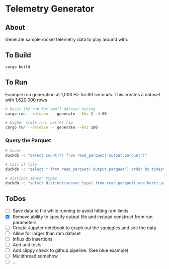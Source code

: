 # Telemetry Generator

## About

Generate sample rocket telemetry data to play around with.

## To Build

`cargo build`

## To Run

Example run generation at 1,000 Hz for 60 seconds. This creates a dataset with 1,620,000 rows

```bash
# Basic 1hz run for small dataset tesing
cargo run --release -- generate --khz 1 -d 60

# Higher scale run. Let'er rip
cargo run --release -- generate --khz 100
```

### Query the Parquet

```bash
# Count
duckdb -c "select count(*) from read_parquet('output.parquet')"

# Tail of file
duckdb -c "select * from read_parquet('output.parquet') order by timestamp desc limit 10"

# Distinct sensor types
duckdb -c "select distinct(sensor_type) from read_parquet('one_hertz.parquet')"
```

## ToDos

- [ ] Save data to file while running to avoid hitting ram limits
- [x] Remove ability to specify output file and instead construct from run parameters
- [ ] Create Jupyter notebook to graph out the squiggles and see the data
- [ ] Allow for larger than ram dataset
- [ ] Influx db insertions
- [ ] Add unit tests
- [ ] Add clippy check to github pipeline. (See blue example)
- [ ] Multithread somehow
- [ ] ...
